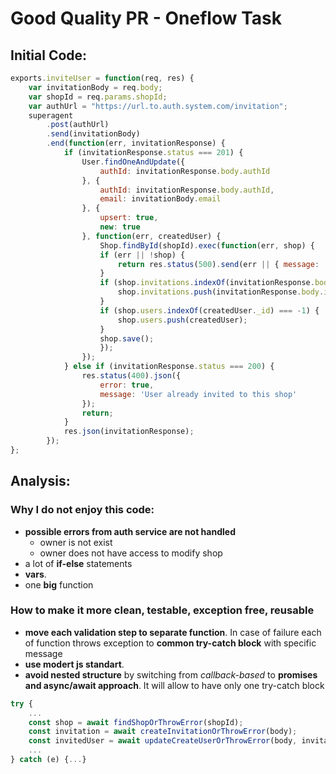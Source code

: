 # Good Quality PR - Oneflow Task
## Initial Code:
```javascript
exports.inviteUser = function(req, res) {
    var invitationBody = req.body;
    var shopId = req.params.shopId;
    var authUrl = "https://url.to.auth.system.com/invitation";
    superagent
        .post(authUrl)
        .send(invitationBody)
        .end(function(err, invitationResponse) {
            if (invitationResponse.status === 201) {
                User.findOneAndUpdate({
                    authId: invitationResponse.body.authId
                }, {
                    authId: invitationResponse.body.authId,
                    email: invitationBody.email
                }, {
                    upsert: true,
                    new: true
                }, function(err, createdUser) {
                    Shop.findById(shopId).exec(function(err, shop) {
                    if (err || !shop) {
                        return res.status(500).send(err || { message: 'No shop found' });
                    }
                    if (shop.invitations.indexOf(invitationResponse.body.invitationId)) {
                        shop.invitations.push(invitationResponse.body.invitationId);
                    }
                    if (shop.users.indexOf(createdUser._id) === -1) {
                        shop.users.push(createdUser);
                    }
                    shop.save();
                    });
                });
            } else if (invitationResponse.status === 200) {
                res.status(400).json({
                    error: true,
                    message: 'User already invited to this shop'
                });
                return;
            }
            res.json(invitationResponse);
        });
};

```
## Analysis:
### Why I do not enjoy this code:
* __possible errors from auth service are not handled__
   * owner is not exist
   * owner does not have access to modify shop
* a lot of __if-else__ statements
* __vars__.
* one __big__ function
### How to make it more clean, testable, exception free, reusable
* __move each validation step to separate function__. In case of failure each of function throws exception to __common try-catch block__ with specific message
* __use modert js standart__.
* __avoid nested structure__ by switching from _callback-based_ to __promises and async/await approach__. It will allow to have only one try-catch block
```javascript
try {
    ...
    const shop = await findShopOrThrowError(shopId);
    const invitation = await createInvitationOrThrowError(body);
    const invitedUser = await updateCreateUserOrThrowError(body, invitation);
    ...
} catch (e) {...}
```



